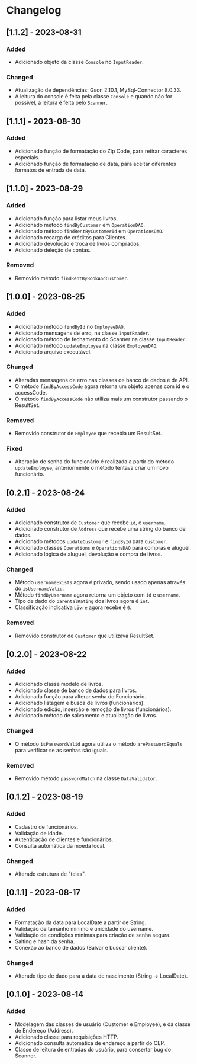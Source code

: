 # Changelog

## [1.1.2] - 2023-08-31

### Added

- Adicionado objeto da classe `Console` no `InputReader`.

### Changed

- Atualização de dependências: Gson 2.10.1, MySql-Connector 8.0.33.
- A leitura do console é feita pela classe `Console` e quando não for possível, a leitura é feita pelo `Scanner`.

## [1.1.1] - 2023-08-30

### Added

- Adicionado função de formatação do Zip Code, para retirar caracteres especiais.
- Adicionado função de formatação de data, para aceitar diferentes formatos de entrada de data.

## [1.1.0] - 2023-08-29

### Added

- Adicionado função para listar meus livros.
- Adicionado método `findByCustomer` em `OperationDAO`.
- Adicionado método `findRentByCustomerId` em `OperationsDAO`.
- Adicionado recarga de créditos para Clientes.
- Adicionado devolução e troca de livros comprados.
- Adicionado deleção de contas.

### Removed

- Removido método `findRentByBookAndCustomer`.

## [1.0.0] - 2023-08-25

### Added

- Adicionado método `findById` no `EmployeeDAO`.
- Adicionado mensagens de erro, na classe `InputReader`.
- Adicionado método de fechamento do Scanner na classe `InputReader`.
- Adicionado método `updateEmployee` na classe `EmployeeDAO`.
- Adicionado arquivo executável.

### Changed

- Alteradas mensagens de erro nas classes de banco de dados e de API.
- O método `findByAccessCode` agora retorna um objeto apenas com id e o accessCode.
- O método `findByAccessCode` não utiliza mais um construtor passando o ResultSet.

### Removed

- Removido construtor de `Employee` que recebia um ResultSet.

### Fixed

- Alteração de senha do funcionário é realizada a partir do método `updateEmployee`, anteriormente o método tentava criar um novo funcionário.


## [0.2.1] - 2023-08-24

### Added

- Adicionado construtor de `Customer` que recebe `id`, e `username`.
- Adicionado construtor de `Address` que recebe uma string do banco de dados.
- Adicionado métodos `updateCustomer` e `findById` para `Customer`.
- Adicionado classes `Operations` e `OperationsDAO` para compras e aluguel.
- Adicionado lógica de aluguel, devolução e compra de livros.

### Changed

- Método `usernameExists` agora é privado, sendo usado apenas através do `isUsernameValid`.
- Método `findByUsername` agora retorna um objeto com `id` e `username`.
- Tipo de dado do `parentalRating` dos livros agora é `int`.
- Classificação indicativa `Livre` agora recebe é `0`.

### Removed

- Removido construtor de `Customer` que utilizava ResultSet.


## [0.2.0] - 2023-08-22

### Added

- Adicionado classe modelo de livros.
- Adicionado classe de banco de dados para livros.
- Adicionada função para alterar senha do Funcionário.
- Adicionado listagem e busca de livros (funcionários).
- Adicionado edição, inserção e remoção de livros (funcionários).
- Adicionado método de salvamento e atualização de livros.

### Changed

- O método `isPasswordValid` agora utiliza o método `arePasswordEquals` para verificar se as senhas são iguais.

### Removed

- Removido método `passwordMatch` na classe `DataValidator`.


## [0.1.2] - 2023-08-19

### Added

- Cadastro de funcionários.
- Validação de idade.
- Autenticação de clientes e funcionários.
- Consulta automática da moeda local.

### Changed

- Alterado estrutura de "telas".


## [0.1.1] - 2023-08-17

### Added

- Formatação da data para LocalDate a partir de String.
- Validação de tamanho mínimo e unicidade do username.
- Validação de condições mínimas para criação de senha segura.
- Salting e hash da senha.
- Conexão ao banco de dados (Salvar e buscar cliente).

### Changed

- Alterado tipo de dado para a data de nascimento (String -> LocalDate).


## [0.1.0] - 2023-08-14

### Added

- Modelagem das classes de usuário (Customer e Employee), e da classe de Endereço (Address).
- Adicionado classe para requisições HTTP.
- Adicionado consulta automática de endereço a partir do CEP.
- Classe de leitura de entradas do usuário, para consertar bug do Scanner.
 